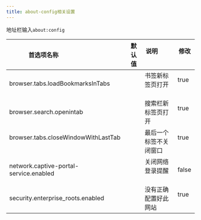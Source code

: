 ```yaml
---
title: about-config相关设置
---
```


地址栏输入`about:config`

| 首选项名称                             | 默认值 | 说明                   | 修改  |
| -------------------------------------- | ------ | ---------------------- | ----- |
| browser.tabs.loadBookmarksInTabs       |        | 书签新标签页打开       | true  |
| browser.search.openintab               |        | 搜索栏新标签页打开     | true  |
| browser.tabs.closeWindowWithLastTab    |        | 最后一个标签不关闭窗口 | true  |
| network.captive-portal-service.enabled |        | 关闭网络登录提醒       | false |
| security.enterprise_roots.enabled      |        | 没有正确配置好此网站   | true  |